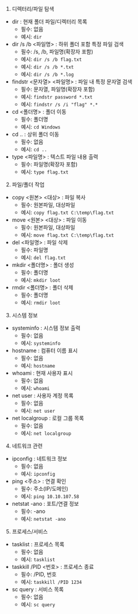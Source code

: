 1. 디렉터리/파일 탐색

- dir : 현재 폴더 파일/디렉터리 목록
  - 필수: 없음
  - 예시: `dir`
- dir /s /b <파일명> : 하위 폴더 포함 특정 파일 검색
  - 필수: /s, /b, 파일명(확장자 포함)
  - 예시: `dir /s /b flag.txt`
  - 예시: `dir /s /b *.txt`
  - 예시: `dir /s /b *.log`
- findstr <문자열> <파일명> : 파일 내 특정 문자열 검색
  - 필수: 문자열, 파일명(확장자 포함)
  - 예시: `findstr password *.txt`
  - 예시: `findstr /s /i "flag" *.*`
- cd <폴더명> : 폴더 이동
  - 필수: 폴더명
  - 예시: `cd Windows`
- cd .. : 상위 폴더 이동
  - 필수: 없음
  - 예시: `cd ..`
- type <파일명> : 텍스트 파일 내용 출력
  - 필수: 파일명(확장자 포함)
  - 예시: `type flag.txt`

2. 파일/폴더 작업

- copy <원본> <대상> : 파일 복사
  - 필수: 원본파일, 대상파일
  - 예시: `copy flag.txt C:\temp\flag.txt`
- move <원본> <대상> : 파일 이동
  - 필수: 원본파일, 대상파일
  - 예시: `move flag.txt C:\temp\flag.txt`
- del <파일명> : 파일 삭제
  - 필수: 파일명
  - 예시: `del flag.txt`
- mkdir <폴더명> : 폴더 생성
  - 필수: 폴더명
  - 예시: `mkdir loot`
- rmdir <폴더명> : 폴더 삭제
  - 필수: 폴더명
  - 예시: `rmdir loot`

3. 시스템 정보

- systeminfo : 시스템 정보 출력
  - 필수: 없음
  - 예시: `systeminfo`
- hostname : 컴퓨터 이름 표시
  - 필수: 없음
  - 예시: `hostname`
- whoami : 현재 사용자 표시
  - 필수: 없음
  - 예시: `whoami`
- net user : 사용자 계정 목록
  - 필수: 없음
  - 예시: `net user`
- net localgroup : 로컬 그룹 목록
  - 필수: 없음
  - 예시: `net localgroup`

4. 네트워크 관련

- ipconfig : 네트워크 정보
  - 필수: 없음
  - 예시: `ipconfig`
- ping <주소> : 연결 확인
  - 필수: 주소(IP/도메인)
  - 예시: `ping 10.10.107.58`
- netstat -ano : 포트/연결 정보
  - 필수: -ano
  - 예시: `netstat -ano`

5. 프로세스/서비스

- tasklist : 프로세스 목록
  - 필수: 없음
  - 예시: `tasklist`
- taskkill /PID <번호> : 프로세스 종료
  - 필수: /PID, 번호
  - 예시: `taskkill /PID 1234`
- sc query : 서비스 목록
  - 필수: 없음
  - 예시: `sc query`
